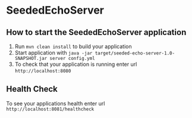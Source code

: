 # SeededEchoServer

How to start the SeededEchoServer application
---

1. Run `mvn clean install` to build your application
1. Start application with `java -jar target/seeded-echo-server-1.0-SNAPSHOT.jar server config.yml`
1. To check that your application is running enter url `http://localhost:8080`

Health Check
---

To see your applications health enter url `http://localhost:8081/healthcheck`
